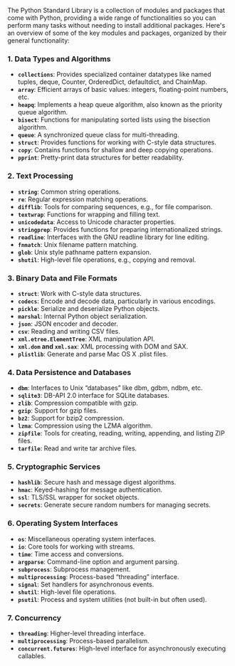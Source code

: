 The Python Standard Library is a collection of modules and packages that come with Python, providing a wide range of functionalities so you can perform many tasks without needing to install additional packages. Here's an overview of some of the key modules and packages, organized by their general functionality:

### 1. **Data Types and Algorithms**

- **`collections`**: Provides specialized container datatypes like named tuples, deque, Counter, OrderedDict, defaultdict, and ChainMap.
- **`array`**: Efficient arrays of basic values: integers, floating-point numbers, etc.
- **`heapq`**: Implements a heap queue algorithm, also known as the priority queue algorithm.
- **`bisect`**: Functions for manipulating sorted lists using the bisection algorithm.
- **`queue`**: A synchronized queue class for multi-threading.
- **`struct`**: Provides functions for working with C-style data structures.
- **`copy`**: Contains functions for shallow and deep copying operations.
- **`pprint`**: Pretty-print data structures for better readability.

### 2. **Text Processing**

- **`string`**: Common string operations.
- **`re`**: Regular expression matching operations.
- **`difflib`**: Tools for comparing sequences, e.g., for file comparison.
- **`textwrap`**: Functions for wrapping and filling text.
- **`unicodedata`**: Access to Unicode character properties.
- **`stringprep`**: Provides functions for preparing internationalized strings.
- **`readline`**: Interfaces with the GNU readline library for line editing.
- **`fnmatch`**: Unix filename pattern matching.
- **`glob`**: Unix style pathname pattern expansion.
- **`shutil`**: High-level file operations, e.g., copying and removal.

### 3. **Binary Data and File Formats**

- **`struct`**: Work with C-style data structures.
- **`codecs`**: Encode and decode data, particularly in various encodings.
- **`pickle`**: Serialize and deserialize Python objects.
- **`marshal`**: Internal Python object serialization.
- **`json`**: JSON encoder and decoder.
- **`csv`**: Reading and writing CSV files.
- **`xml.etree.ElementTree`**: XML manipulation API.
- **`xml.dom` and `xml.sax`**: XML processing with DOM and SAX.
- **`plistlib`**: Generate and parse Mac OS X .plist files.

### 4. **Data Persistence and Databases**

- **`dbm`**: Interfaces to Unix “databases” like dbm, gdbm, ndbm, etc.
- **`sqlite3`**: DB-API 2.0 interface for SQLite databases.
- **`zlib`**: Compression compatible with gzip.
- **`gzip`**: Support for gzip files.
- **`bz2`**: Support for bzip2 compression.
- **`lzma`**: Compression using the LZMA algorithm.
- **`zipfile`**: Tools for creating, reading, writing, appending, and listing ZIP files.
- **`tarfile`**: Read and write tar archive files.

### 5. **Cryptographic Services**

- **`hashlib`**: Secure hash and message digest algorithms.
- **`hmac`**: Keyed-hashing for message authentication.
- **`ssl`**: TLS/SSL wrapper for socket objects.
- **`secrets`**: Generate secure random numbers for managing secrets.

### 6. **Operating System Interfaces**

- **`os`**: Miscellaneous operating system interfaces.
- **`io`**: Core tools for working with streams.
- **`time`**: Time access and conversions.
- **`argparse`**: Command-line option and argument parsing.
- **`subprocess`**: Subprocess management.
- **`multiprocessing`**: Process-based “threading” interface.
- **`signal`**: Set handlers for asynchronous events.
- **`shutil`**: High-level file operations.
- **`psutil`**: Process and system utilities (not built-in but often used).

### 7. **Concurrency**

- **`threading`**: Higher-level threading interface.
- **`multiprocessing`**: Process-based parallelism.
- **`concurrent.futures`**: High-level interface for asynchronously executing callables.
